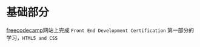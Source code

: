 # 基础部分
[freecodecamp](https://www.freecodecamp.cn/home)网站上完成 `Front End Development Certification` 第一部分的学习，`HTML5 and CSS`
